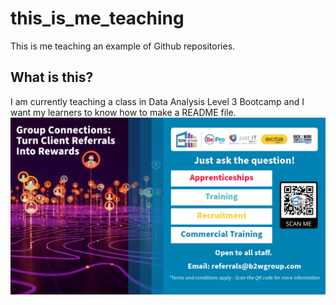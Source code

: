 # this_is_me_teaching
This is me teaching an example of Github repositories. 

## What is this?
I am currently teaching a class in Data Analysis Level 3 Bootcamp and I want my learners to know how to make a README file. 
![This is a background image of JustIT](https://github.com/sebastienhamel/this_is_me_teaching/blob/main/Group%20Referral%20-%20Wallpaper.jpg "Background image")
